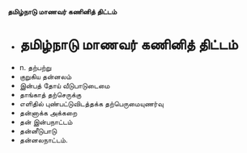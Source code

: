 **தமிழ்நாடு மாணவர் கணினித் திட்டம்**
- # தமிழ்நாடு மாணவர் கணினித் திட்டம்
- n. தற்பற்று
- குறுகிய தன்னலம்
- இன்பத் தோய் வீடுபாடுடைமை
- தாங்காத் தற்செருக்கு
- எளிதில் புண்பட்டுவிடத்தக்க தற்பெருமையுணர்வு
- தன்னாக்க அக்கறை
- தன் இன்பநாட்டம்
- தன்னீடுபாடு
- தன்னலநாட்டம்.

